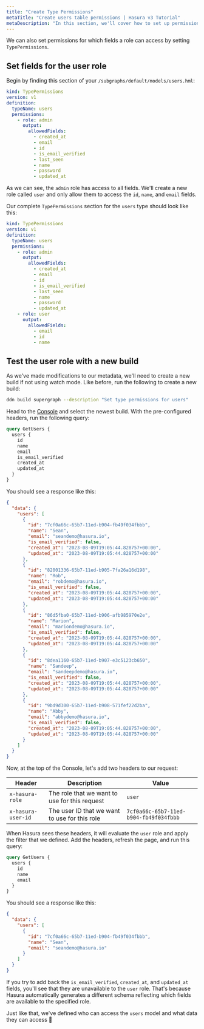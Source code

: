 ```yaml
---
title: "Create Type Permissions"
metaTitle: "Create users table permissions | Hasura v3 Tutorial"
metaDescription: "In this section, we'll cover how to set up permissions for the users table for select operations."
---
```


We can also set permissions for which fields a role can access by setting `TypePermissions`.

## Set fields for the user role

Begin by finding this section of your `/subgraphs/default/models/users.hml`:

```yaml
kind: TypePermissions
version: v1
definition:
  typeName: users
  permissions:
    - role: admin
      output:
        allowedFields:
          - created_at
          - email
          - id
          - is_email_verified
          - last_seen
          - name
          - password
          - updated_at
```

As we can see, the `admin` role has access to all fields. We'll create a new role called `user` and only allow them to
access the `id`, `name`, and `email` fields.

Our complete `TypePermissions` section for the `users` type should look like this:

```yaml
kind: TypePermissions
version: v1
definition:
  typeName: users
  permissions:
    - role: admin
      output:
        allowedFields:
          - created_at
          - email
          - id
          - is_email_verified
          - last_seen
          - name
          - password
          - updated_at
    - role: user
      output:
        allowedFields:
          - email
          - id
          - name
```

## Test the user role with a new build

As we've made modifications to our metadata, we'll need to create a new build if not using watch mode. Like before, run
the following to create a new build:

```bash
ddn build supergraph --description "Set type permissions for users"
```

Head to the [Console](https://console.hasura.io) and select the newest build. With the pre-configured headers, run the
following query:

```graphql
query GetUsers {
  users {
    id
    name
    email
    is_email_verified
    created_at
    updated_at
  }
}
```

You should see a response like this:

```json
{
  "data": {
    "users": [
      {
        "id": "7cf0a66c-65b7-11ed-b904-fb49f034fbbb",
        "name": "Sean",
        "email": "seandemo@hasura.io",
        "is_email_verified": false,
        "created_at": "2023-08-09T19:05:44.828757+00:00",
        "updated_at": "2023-08-09T19:05:44.828757+00:00"
      },
      {
        "id": "82001336-65b7-11ed-b905-7fa26a16d198",
        "name": "Rob",
        "email": "robdemo@hasura.io",
        "is_email_verified": false,
        "created_at": "2023-08-09T19:05:44.828757+00:00",
        "updated_at": "2023-08-09T19:05:44.828757+00:00"
      },
      {
        "id": "86d5fba0-65b7-11ed-b906-afb985970e2e",
        "name": "Marion",
        "email": "mariondemo@hasura.io",
        "is_email_verified": false,
        "created_at": "2023-08-09T19:05:44.828757+00:00",
        "updated_at": "2023-08-09T19:05:44.828757+00:00"
      },
      {
        "id": "8dea1160-65b7-11ed-b907-e3c5123cb650",
        "name": "Sandeep",
        "email": "sandeepdemo@hasura.io",
        "is_email_verified": false,
        "created_at": "2023-08-09T19:05:44.828757+00:00",
        "updated_at": "2023-08-09T19:05:44.828757+00:00"
      },
      {
        "id": "9bd9d300-65b7-11ed-b908-571fef22d2ba",
        "name": "Abby",
        "email": "abbydemo@hasura.io",
        "is_email_verified": false,
        "created_at": "2023-08-09T19:05:44.828757+00:00",
        "updated_at": "2023-08-09T19:05:44.828757+00:00"
      }
    ]
  }
}
```

Now, at the top of the Console, let's add two headers to our request:

| Header             | Description                                   | Value                                  |
| ------------------ | --------------------------------------------- | -------------------------------------- |
| `x-hasura-role`    | The role that we want to use for this request | `user`                                 |
| `x-hasura-user-id` | The user ID that we want to use for this role | `7cf0a66c-65b7-11ed-b904-fb49f034fbbb` |

When Hasura sees these headers, it will evaluate the `user` role and apply the filter that we defined. Add the headers,
refresh the page, and run this query:

```graphql
query GetUsers {
  users {
    id
    name
    email
  }
}
```

You should see a response like this:

```json
{
  "data": {
    "users": [
      {
        "id": "7cf0a66c-65b7-11ed-b904-fb49f034fbbb",
        "name": "Sean",
        "email": "seandemo@hasura.io"
      }
    ]
  }
}
```

If you try to add back the `is_email_verified`, `created_at`, and `updated_at` fields, you'll see that they are
unavailable to the `user` role. That's because Hasura automatically generates a different schema reflecting which fields
are available to the specified role.

Just like that, we've defined who can access the `users` model and what data they can access 🎉
